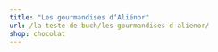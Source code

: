 ```yaml
---
title: "Les gourmandises d‘Aliénor"
url: /la-teste-de-buch/les-gourmandises-d-alienor/
shop: chocolat
---
```

